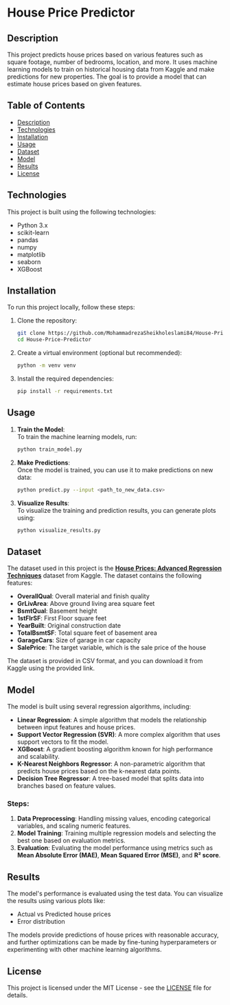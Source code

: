 # House Price Predictor

## Description
This project predicts house prices based on various features such as square footage, number of bedrooms, location, and more. It uses machine learning models to train on historical housing data from Kaggle and make predictions for new properties. The goal is to provide a model that can estimate house prices based on given features.

## Table of Contents
- [Description](#description)
- [Technologies](#technologies)
- [Installation](#installation)
- [Usage](#usage)
- [Dataset](#dataset)
- [Model](#model)
- [Results](#results)
- [License](#license)

## Technologies
This project is built using the following technologies:
- Python 3.x
- scikit-learn
- pandas
- numpy
- matplotlib
- seaborn
- XGBoost

## Installation
To run this project locally, follow these steps:

1. Clone the repository:
   ```bash
   git clone https://github.com/MohammadrezaSheikholeslami84/House-Price-Predictor.git
   cd House-Price-Predictor
   ```

2. Create a virtual environment (optional but recommended):
   ```bash
   python -m venv venv
   ```

3. Install the required dependencies:
   ```bash
   pip install -r requirements.txt
   ```

## Usage
1. **Train the Model**:  
   To train the machine learning models, run:
   ```bash
   python train_model.py
   ```

2. **Make Predictions**:  
   Once the model is trained, you can use it to make predictions on new data:
   ```bash
   python predict.py --input <path_to_new_data.csv>
   ```

3. **Visualize Results**:  
   To visualize the training and prediction results, you can generate plots using:
   ```bash
   python visualize_results.py
   ```

## Dataset
The dataset used in this project is the **[House Prices: Advanced Regression Techniques](https://www.kaggle.com/c/house-prices-advanced-regression-techniques)** dataset from Kaggle. The dataset contains the following features:
- **OverallQual**: Overall material and finish quality
- **GrLivArea**: Above ground living area square feet
- **BsmtQual**: Basement height
- **1stFlrSF**: First Floor square feet
- **YearBuilt**: Original construction date
- **TotalBsmtSF**: Total square feet of basement area
- **GarageCars**: Size of garage in car capacity
- **SalePrice**: The target variable, which is the sale price of the house

The dataset is provided in CSV format, and you can download it from Kaggle using the provided link.

## Model
The model is built using several regression algorithms, including:
- **Linear Regression**: A simple algorithm that models the relationship between input features and house prices.
- **Support Vector Regression (SVR)**: A more complex algorithm that uses support vectors to fit the model.
- **XGBoost**: A gradient boosting algorithm known for high performance and scalability.
- **K-Nearest Neighbors Regressor**: A non-parametric algorithm that predicts house prices based on the k-nearest data points.
- **Decision Tree Regressor**: A tree-based model that splits data into branches based on feature values.

### Steps:
1. **Data Preprocessing**: Handling missing values, encoding categorical variables, and scaling numeric features.
2. **Model Training**: Training multiple regression models and selecting the best one based on evaluation metrics.
3. **Evaluation**: Evaluating the model performance using metrics such as **Mean Absolute Error (MAE)**, **Mean Squared Error (MSE)**, and **R² score**.

## Results
The model's performance is evaluated using the test data. You can visualize the results using various plots like:
- Actual vs Predicted house prices
- Error distribution

The models provide predictions of house prices with reasonable accuracy, and further optimizations can be made by fine-tuning hyperparameters or experimenting with other machine learning algorithms.

## License
This project is licensed under the MIT License - see the [LICENSE](LICENSE) file for details.
